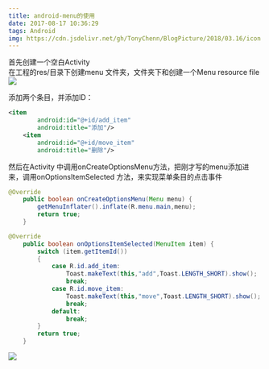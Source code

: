 ```yaml
---
title: android-menu的使用
date: 2017-08-17 10:36:29
tags: Android
img: https://cdn.jsdelivr.net/gh/TonyChenn/BlogPicture/2018/03.16/icon.jpg
---
```


 首先创建一个空白Activity   
 在工程的res/目录下创建menu 文件夹，文件夹下和创建一个Menu resource file   
![](https://cdn.jsdelivr.net/gh/TonyChenn/BlogPicture/2017/08.17/001.jpg)

添加两个条目，并添加ID：
 
```xml
<item
        android:id="@+id/add_item"
        android:title="添加"/>
    <item
        android:id="@+id/move_item"
        android:title="删除"/>
```
 然后在Activity 中调用onCreateOptionsMenu方法，把刚才写的menu添加进来，调用onOptionsItemSelected 方法，来实现菜单条目的点击事件

 
```java
@Override
    public boolean onCreateOptionsMenu(Menu menu) {
        getMenuInflater().inflate(R.menu.main,menu);
        return true;
    }
```
 
```java
@Override
    public boolean onOptionsItemSelected(MenuItem item) {
        switch (item.getItemId())
        {
            case R.id.add_item:
                Toast.makeText(this,"add",Toast.LENGTH_SHORT).show();
                break;
            case R.id.move_item:
                Toast.makeText(this,"move",Toast.LENGTH_SHORT).show();
                break;
            default:
                break;
        }
        return true;
    }
```
![](https://cdn.jsdelivr.net/gh/TonyChenn/BlogPicture/2017/08.17/002.jpg)
   
  